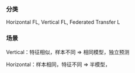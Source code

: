 ### 分类
Horizontal FL, Vertical FL, Federated Transfer L

### 场景
Vertical：特征相似，样本不同 => 相同模型，独立预测

Horizontal：样本相同，特征不同 => 半模型，
